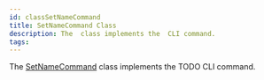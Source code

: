 ```yaml
---
id: classSetNameCommand
title: SetNameCommand Class
description: The  class implements the  CLI command.
tags:
---
```

The <a href="classSetNameCommand">SetNameCommand</a> class implements the TODO CLI command.
